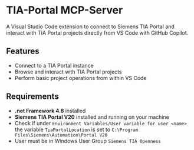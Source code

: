 # TIA-Portal MCP-Server

A Visual Studio Code extension to connect to Siemens TIA Portal and interact with TIA Portal projects directly from VS Code with GitHub Copilot.

## Features

- Connect to a TIA Portal instance
- Browse and interact with TIA Portal projects
- Perform basic project operations from within VS Code

## Requirements

- __.net Framework 4.8__ installed
- __Siemens TIA Portal V20__ installed and running on your machine
- Check if under `Environment Variables/User variable for user <name>` the variable `TiaPortalLocation` is set to `C:\Program Files\Siemens\Automation\Portal V20`
- User must be in Windows User Group `Siemens TIA Openness`
